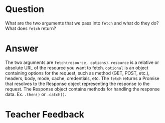 # Question
What are the two arguments that we pass into `fetch` and what do they do? What does `fetch` return?

# Answer
The two arguments are `fetch(resource, options)`. `resource` is a relative or absolute URL of the resource you want to fetch. `optional` is an object containing options for the request, such as method (GET, POST, etc.), headers, body, mode, cache, credentials, etc. The `fetch` returns a Promise that resolves to the Response object representing the response to the request. The Response object contains methods for handling the response data. Ex. `.then()` or `.catch()`.

# Teacher Feedback
